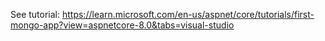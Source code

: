 See tutorial: https://learn.microsoft.com/en-us/aspnet/core/tutorials/first-mongo-app?view=aspnetcore-8.0&tabs=visual-studio
